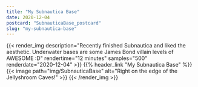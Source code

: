 ```yaml
---
title: "My Subnautica Base"
date: 2020-12-04
postcard: "SubnauticaBase_postcard"
slug: "my-subnautica-base"
---
```


{{< render_img 
  description="Recently finished Subnautica and liked the aesthetic. Underwater bases are some James Bond villain levels of AWESOME :D" 
  rendertime="12 minutes" 
  samples="500" 
  renderdate="2020-12-04" >}}
{{% header_link "My Subnautica Base" %}}
{{< image path="img/SubnauticaBase" alt="Right on the edge of the Jellyshroom Caves!" >}}
{{< /render_img >}}

